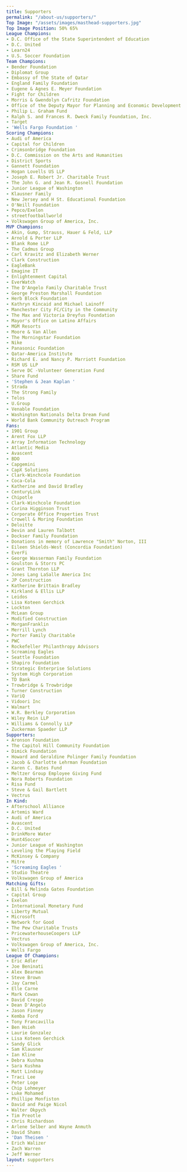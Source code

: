 ```yaml
---
title: Supporters
permalink: "/about-us/supporters/"
Top Image: "/assets/images/masthead-supporters.jpg"
Top Image Position: 50% 65%
League Champions:
- D.C. Office of the State Superintendent of Education
- D.C. United
- Learn24
- U.S. Soccer Foundation
Team Champions:
- Bender Foundation
- Diplomat Group
- Embassy of the State of Qatar
- England Family Foundation
- Eugene & Agnes E. Meyer Foundation
- Fight for Children
- Morris & Gwendolyn Cafritz Foundation
- Office of the Deputy Mayor for Planning and Economic Development
- Philip L. Graham Fund
- Ralph S. and Frances R. Dweck Family Foundation, Inc.
- Target
- 'Wells Fargo Foundation '
Scoring Champions:
- Audi of America
- Capital for Children
- Crimsonbridge Foundation
- D.C. Commission on the Arts and Humanities
- District Sports
- Gannett Foundation
- Hogan Lovells US LLP
- Joseph E. Robert Jr. Charitable Trust
- The John G. and Jean R. Gosnell Foundation
- Junior League of Washington
- Klausner Family
- New Jersey and H St. Educational Foundation
- O'Neill Foundation
- Pepco/Exelon
- streetfootballworld
- Volkswagen Group of America, Inc.
MVP Champions:
- Akin, Gump, Strauss, Hauer & Feld, LLP
- Arnold & Porter LLP
- Blank Rome LLP
- The Cadmus Group
- Carl Kravitz and Elizabeth Werner
- Clark Construction
- EagleBank
- Emagine IT
- Enlightenment Capital
- EverWatch
- The D'Angelo Family Charitable Trust
- George Preston Marshall Foundation
- Herb Block Foundation
- Kathryn Kincaid and Michael Lainoff
- Manchester City FC/City in the Community
- The Max and Victoria Dreyfus Foundation
- Mayor's Office on Latino Affairs
- MGM Resorts
- Moore & Van Allen
- The Morningstar Foundation
- Nike
- Panasonic Foundation
- Qatar-America Institute
- Richard E. and Nancy P. Marriott Foundation
- RSM US LLP
- Serve DC -Volunteer Generation Fund
- Share Fund
- 'Stephen & Jean Kaplan '
- Strada
- The Strong Family
- Telos
- U.Group
- Venable Foundation
- Washington Nationals Delta Dream Fund
- World Bank Community Outreach Program
Fans:
- 1901 Group
- Arent Fox LLP
- Array Information Technology
- Atlantic Media
- Avascent
- BDO
- Capgemini
- CapX Solutions
- Clark-Winchcole Foundation
- Coca-Cola
- Katherine and David Bradley
- CenturyLink
- Chipotle
- Clark-Winchcole Foundation
- Corina Higginson Trust
- Corporate Office Properties Trust
- Crowell & Moring Foundation
- Deloitte
- Devin and Lauren Talbott
- Dockser Family Foundation
- Donations in memory of Lawrence "Smith" Norton, III
- Eileen Shields-West (Concordia Foundation)
- EverFi
- George Wasserman Family Foundation
- Goulston & Storrs PC
- Grant Thornton LLP
- Jones Lang LaSalle America Inc
- JP Construction
- Katherine Brittain Bradley
- Kirkland & Ellis LLP
- Leidos
- Lisa Koteen Gerchick
- Lockton
- McLean Group
- Modified Construction
- MorganFranklin
- Merrill Lynch
- Porter Family Charitable
- PWC
- Rockefeller Philanthropy Advisors
- Screaming Eagles
- Seattle Foundation
- Shapiro Foundation
- Strategic Enterprise Solutions
- System High Corporation
- TD Bank
- Trowbridge & Trowbridge
- Turner Construction
- VariQ
- Vidoori Inc
- Walmart
- W.R. Berkley Corporation
- Wiley Rein LLP
- Williams & Connolly LLP
- Zuckerman Spaeder LLP
Supporters:
- Aronson Foundation
- The Capitol Hill Community Foundation
- Dimick Foundation
- Howard and Geraldine Polinger Family Foundation
- Jacob & Charlotte Lehrman Foundation
- Karen C. Bates Fund
- Meltzer Group Employee Giving Fund
- Nora Roberts Foundation
- Risa Fund
- Steve & Gail Bartlett
- Vectrus
In Kind:
- Afterschool Alliance
- Artemis Ward
- Audi of America
- Avascent
- D.C. United
- DrinkMore Water
- Hunt4Soccer
- Junior League of Washington
- Leveling the Playing Field
- McKinsey & Company
- Mitre
- 'Screaming Eagles '
- Studio Theatre
- Volkswagen Group of America
Matching Gifts:
- Bill & Melinda Gates Foundation
- Capital Group
- Exelon
- International Monetary Fund
- Liberty Mutual
- Microsoft
- Network for Good
- The Pew Charitable Trusts
- PricewaterhouseCoopers LLP
- Vectrus
- Volkswagen Group of America, Inc.
- Wells Fargo
League Of Champions:
- Eric Adler
- Joe Beninati
- Alex Bearman
- Steve Brown
- Jay Carmel
- Elle Carne
- Mark Cowan
- David Crespo
- Dean D'Angelo
- Jason Finney
- Kemba Ford
- Tony Francavilla
- Ben Hsieh
- Laurie Gonzalez
- Lisa Koteen Gerchick
- Sandy Glick
- Sam Klausner
- Ian Kline
- Debra Kushma
- Sara Kushma
- Matt Lindsay
- Traci Lee
- Peter Loge
- Chip Lohmeyer
- Luke Mohamed
- Phillipe Monfiston
- David and Paige Nicol
- Walter Okpych
- Tim Preotle
- Chris Richardson
- Arlene Selber and Wayne Anmuth
- David Shams
- 'Dan Theisen '
- Erich Walizer
- Zach Warren
- Jeff Werner
layout: supporters
---
```


